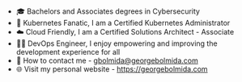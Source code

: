 - 🎓 Bachelors and Associates degrees in Cybersecurity 
- 🛞 Kubernetes Fanatic, I am a Certified Kubernetes Administrator
- ☁️  Cloud Friendly, I am a Certified Solutions Architect - Associate
- 🧑‍💻 DevOps Engineer, I enjoy empowering and improving the development experience for all
- 📨 How to contact me - gbolmida@georgebolmida.com
- 🌐 Visit my personal website - https://georgebolmida.com

